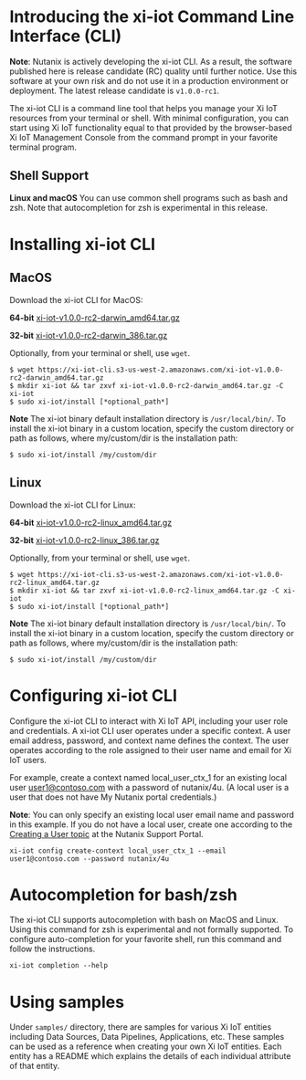 # Introducing the xi-iot Command Line Interface (CLI)

**Note**: Nutanix is actively developing the xi-iot CLI. As a result, the software published here is release candidate (RC) quality until further notice. 
Use this software at your own risk and do not use it in a production environment or deployment. The latest release candidate is `v1.0.0-rc1`.

The xi-iot CLI is a command line tool that helps you manage your Xi IoT resources from your terminal or shell. With minimal 
configuration, you can start using Xi IoT functionality equal to that provided by the browser-based Xi IoT Management 
Console from the command prompt in your favorite terminal program.

## Shell Support
**Linux and macOS** You can use common shell programs such as bash and zsh.
Note that autocompletion for zsh is experimental in this release.

# Installing xi-iot CLI
## MacOS
Download the xi-iot CLI for MacOS:

**64-bit**
[xi-iot-v1.0.0-rc2-darwin_amd64.tar.gz](https://xi-iot-cli.s3-us-west-2.amazonaws.com/xi-iot-v1.0.0-rc2-darwin_amd64.tar.gz)

**32-bit**
[xi-iot-v1.0.0-rc2-darwin_386.tar.gz](https://xi-iot-cli.s3-us-west-2.amazonaws.com/xi-iot-v1.0.0-rc2-darwin_386.tar.gz)

Optionally, from your terminal or shell, use `wget`.
```
$ wget https://xi-iot-cli.s3-us-west-2.amazonaws.com/xi-iot-v1.0.0-rc2-darwin_amd64.tar.gz
$ mkdir xi-iot && tar zxvf xi-iot-v1.0.0-rc2-darwin_amd64.tar.gz -C xi-iot
$ sudo xi-iot/install [*optional_path*]
```

**Note** The xi-iot binary default installation directory is `/usr/local/bin/`. 
To install the xi-iot binary in a custom location, specify the custom directory or path as follows, where
my/custom/dir is the installation path:
```
$ sudo xi-iot/install /my/custom/dir
```

## Linux
Download the xi-iot CLI for Linux:

**64-bit**
[xi-iot-v1.0.0-rc2-linux_amd64.tar.gz](https://xi-iot-cli.s3-us-west-2.amazonaws.com/xi-iot-v1.0.0-rc2-linux_amd64.tar.gz)

**32-bit**
[xi-iot-v1.0.0-rc2-linux_386.tar.gz](https://xi-iot-cli.s3-us-west-2.amazonaws.com/xi-iot-v1.0.0-rc2-linux_386.tar.gz)

Optionally, from your terminal or shell, use `wget`.
```
$ wget https://xi-iot-cli.s3-us-west-2.amazonaws.com/xi-iot-v1.0.0-rc2-linux_amd64.tar.gz
$ mkdir xi-iot && tar zxvf xi-iot-v1.0.0-rc2-linux_amd64.tar.gz -C xi-iot
$ sudo xi-iot/install [*optional_path*]
```

**Note** The xi-iot binary default installation directory is `/usr/local/bin/`. 
To install the xi-iot binary in a custom location, specify the custom directory or path as follows, where
my/custom/dir is the installation path:
```
$ sudo xi-iot/install /my/custom/dir
```

# Configuring xi-iot CLI
Configure the xi-iot CLI to interact with Xi IoT API, including your user role and credentials.
A xi-iot CLI user operates under a specific context. A user email address, password, and context name defines the context.
The user operates according to the role assigned to their user name and email for Xi IoT users. 

For example, create a context named local_user_ctx_1 for an existing local user user1@contoso.com with a password of nutanix/4u.
(A local user is a user that does not have My Nutanix portal credentials.) 

**Note**: You can only specify an existing local user email name and password in this example. 
If you do not have a local user, create one according to the [Creating a User topic](https://portal.nutanix.com/#/page/docs/details?targetId=Xi-IoT-Infra-Admin-Guide:edg-iot-add-users-t.html) at the Nutanix Support Portal.

```
xi-iot config create-context local_user_ctx_1 --email user1@contoso.com --password nutanix/4u
```


# Autocompletion for bash/zsh
The xi-iot CLI supports autocompletion with bash on MacOS and Linux. Using this command for zsh is experimental and not formally supported.
To configure auto-completion for your favorite shell, run this command and follow the instructions.
```
xi-iot completion --help
```

# Using samples
Under `samples/` directory, there are samples for various Xi IoT entities including Data Sources, Data Pipelines, Applications, etc. These samples can be used as a reference when creating your own Xi IoT entities. Each entity has a README which explains the details of each individual attribute of that entity.
